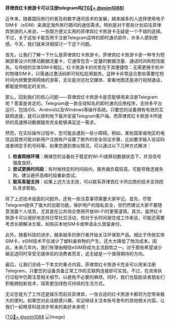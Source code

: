**菲律宾红卡旅游卡可以注册telegram吗[[TG💪+ @esim1088](https://t.me/s/esim1088)]**

近年来，随着国际旅行的普及和数字通讯技术的发展，越来越多的人选择使用电子SIM卡（eSIM）来满足海外旅行期间的通信需求。特别是对于那些计划前往菲律宾旅游的人来说，一张既方便又实用的菲律宾红卡旅游卡无疑是一个不错的选择。不过，关于这张卡能否用于注册Telegram这样的即时通讯软件，许多人感到困惑。今天，我们就来详细探讨一下这个问题。

首先，让我们了解一下什么是菲律宾红卡旅游卡。菲律宾红卡旅游卡是一种专为短期游客设计的移动数据流量卡，它通常包含一定量的数据流量、通话时间和短信服务。与传统的实体SIM卡相比，红卡旅游卡的优势在于其便捷性：无需更换手机中的物理SIM卡，只需通过激活码即可轻松启用服务。这种卡非常适合那些需要在短时间内频繁使用网络的游客，无论是浏览社交媒体、查看地图还是进行视频通话，都能提供稳定的支持。

那么，回到我们的核心问题——菲律宾红卡旅游卡是否能够用来注册Telegram呢？答案是肯定的。Telegram是一款全球知名的即时通讯应用程序，支持多平台运行，包括iOS、Android以及Windows等操作系统。只要您的设备拥有有效的互联网连接，就可以顺利地下载并安装Telegram客户端。而菲律宾红卡旅游卡所提供的高速移动数据服务完全能够满足这一需求。

然而，在实际操作过程中，您可能会遇到一些小障碍。例如，某些国家或地区的电信运营商可能对新用户注册账户设置了额外的安全验证步骤，比如要求输入验证码或者绑定手机号码等。如果您遇到类似情况，可以通过以下几种方式解决：

1. **检查网络环境**：确保您的设备处于稳定的Wi-Fi或移动数据状态下，并且信号强度良好。
2. **尝试更换时间段**：有时候特定的时间段内，服务器负载较高，可能导致连接失败。建议避开高峰时段重新尝试。
3. **联系客服支持**：如果上述方法无效，可以联系菲律宾红卡供应商的技术支持团队寻求帮助。

除了上述技术层面的问题外，还有一些注意事项需要大家牢记。首先，尽管Telegram提供了强大的加密功能，保护用户的隐私安全，但仍然建议大家不要随意泄露个人信息，尤其是在公共场合使用开放Wi-Fi时更需谨慎。其次，虽然红卡旅游卡可以很好地支持日常社交活动，但对于长时间居住或工作来说，可能还需要考虑长期解决方案，如购买本地SIM卡或申请永久居留身份。

此外，随着科技的进步，越来越多的旅行者开始关注环保型产品。相比于传统实体SIM卡，eSIM技术不仅减少了塑料废弃物的产生，还大大降低了物流成本。因此，未来几年内，我们有理由相信eSIM将成为主流趋势之一。对于那些希望减少碳足迹同时享受无缝体验的消费者而言，这无疑是一个值得期待的方向。

最后，让我们总结一下本文的重点内容。菲律宾红卡旅游卡完全可以用来注册Telegram，只要您的设备具备正常工作的互联网连接即可实现。不过，在具体执行过程中仍需注意相关细节，以避免不必要的麻烦。同时，我们也鼓励读者朋友们积极拥抱新技术，探索更加绿色可持续的生活方式。

无论您是为了工作还是娱乐而前往菲律宾，一张合适的红卡旅游卡都将为您带来极大的便利。如果您对此话题感兴趣，欢迎继续关注本账号发布的其他相关内容。让我们一起畅享科技进步带来的美好未来吧！

[[TG💪+ @esim1088](https://t.me/s/esim1088) ![Image](https://i.postimg.cc/4NQfJmqS/Snipaste-2025-05-13-00-14-12.png)]